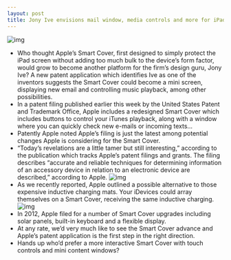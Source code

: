```yaml
---
layout: post
title: Jony Ive envisions mail window, media controls and more for iPad's Smart Cover
---
```

![img](http://media.idownloadblog.com/wp-content/uploads/2013/04/Apple-seethrough-Smart-Cover-patent-drawing-002.jpg)
* Who thought Apple’s Smart Cover, first designed to simply protect the iPad screen without adding too much bulk to the device’s form factor, would grow to become another platform for the firm’s design guru, Jony Ive? A new patent application which identifies Ive as one of the inventors suggests the Smart Cover could become a mini screen, displaying new email and controlling music playback, among other possibilities.
* In a patent filing published earlier this week by the United States Patent and Trademark Office, Apple includes a redesigned Smart Cover which includes buttons to control your iTunes playback, along with a window where you can quickly check new e-mails or incoming texts…
* Patently Apple noted Apple’s filing is just the latest among potential changes Apple is considering for the Smart Cover.
* “Today’s revelations are a little tamer but still interesting,” according to the publication which tracks Apple’s patent filings and grants. The filing describes “accurate and reliable techniques for determining information of an accessory device in relation to an electronic device are described,” according to Apple.
![img](http://media.idownloadblog.com/wp-content/uploads/2013/04/Apple-seethrough-Smart-Cover-patent-drawing-003.jpg)
* As we recently reported, Apple outlined a possible alternative to those expensive inductive charging mats. Your iDevices could array themselves on a Smart Cover, receiving the same inductive charging.
![img](http://media.idownloadblog.com/wp-content/uploads/2013/04/Apple-seethrough-Smart-Cover-patent-drawing-001.jpg)
* In 2012, Apple filed for a number of Smart Cover upgrades including solar panels, built-in keyboard and a flexible display.
* At any rate, we’d very much like to see the Smart Cover advance and Apple’s patent application is the first step in the right direction.
* Hands up who’d prefer a more interactive Smart Cover with touch controls and mini content windows?

